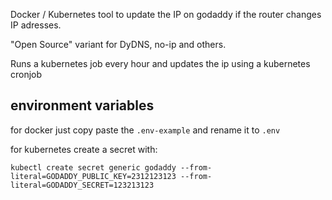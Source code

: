 Docker / Kubernetes tool to update the IP on godaddy if the router changes IP adresses.

"Open Source" variant for DyDNS, no-ip and others.

Runs a kubernetes job every hour and updates the ip using a kubernetes cronjob

## environment variables

for docker just copy paste the `.env-example` and rename it to `.env`

for kubernetes create a secret with:

`kubectl create secret generic godaddy --from-literal=GODADDY_PUBLIC_KEY=2312123123 --from-literal=GODADDY_SECRET=123213123`